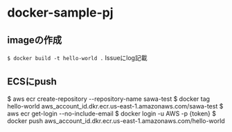 # docker-sample-pj

## imageの作成
`$ docker build -t hello-world .`
Issueにlog記載

## ECSにpush
$ aws ecr create-repository --repository-name sawa-test
$ docker tag hello-world aws_account_id.dkr.ecr.us-east-1.amazonaws.com/sawa-test
$ aws ecr get-login --no-include-email
$ docker login -u AWS -p {token}
$ docker push aws_account_id.dkr.ecr.us-east-1.amazonaws.com/hello-world


